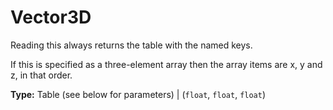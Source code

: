 # Vector3D

Reading this always returns the table with the named keys.

If this is specified as a three-element array then the array items are x, y and z, in that order.

**Type:** Table (see below for parameters) | (`float`, `float`, `float`)


